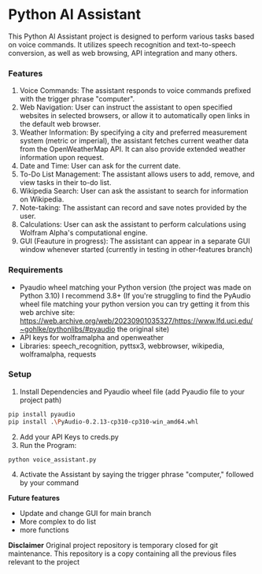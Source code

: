 # Python AI Assistant

This Python AI Assistant project is designed to perform various tasks based on voice commands. It utilizes speech recognition and text-to-speech conversion, as well as web browsing, API integration and many others. 

### Features
1. Voice Commands: The assistant responds to voice commands prefixed with the trigger phrase "computer".
2. Web Navigation: User can instruct the assistant to open specified websites in selected browsers, or allow it to automatically open links in the default web browser.
3. Weather Information: By specifying a city and preferred measurement system (metric or imperial), the assistant fetches current weather data from the OpenWeatherMap API. It can also provide extended weather information upon request.
4. Date and Time: User can ask for the current date.
5. To-Do List Management: The assistant allows users to add, remove, and view tasks in their to-do list.
6. Wikipedia Search: User can ask the assistant to search for information on Wikipedia.
7. Note-taking: The assistant can record and save notes provided by the user.
8. Calculations: User can ask the assistant to perform calculations using Wolfram Alpha's computational engine.
9. GUI (Feauture in progress): The assistant can appear in a separate GUI window whenever started (currently in testing in other-features branch)


### Requirements
- Pyaudio wheel matching your Python version (the project was made on Python 3.10) I recommend 3.8+
(If you're struggling to find the PyAudio wheel file matching your python version you can try getting it from this web archive site: https://web.archive.org/web/20230901035327/https://www.lfd.uci.edu/~gohlke/pythonlibs/#pyaudio the original site)
- API keys for wolframalpha and openweather
- Libraries: speech_recognition, pyttsx3, webbrowser, wikipedia, wolframalpha, requests

### Setup

1. Install Dependencies and Pyaudio wheel file (add Pyaudio file to your project path)
```bash
pip install pyaudio
pip install .\PyAudio-0.2.13-cp310-cp310-win_amd64.whl
```
2. Add your API Keys to creds.py
3. Run the Program:
```bash
python voice_assistant.py
```
4. Activate the Assistant by saying the trigger phrase "computer," followed by your command


**Future features**
- Update and change GUI for main branch
- More complex to do list
- more functions


**Disclaimer**
Original project repository is temporary closed for git maintenance. This repository is a copy containing all the previous files relevant to the project